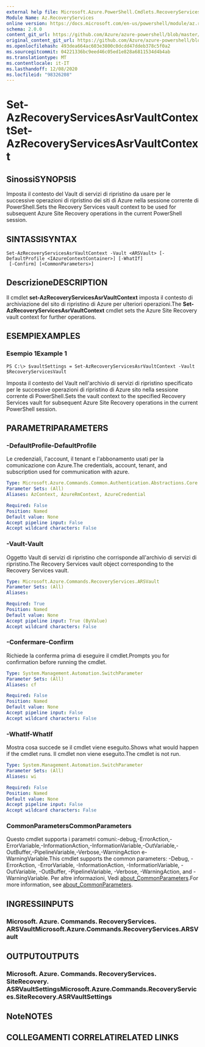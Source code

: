 ```yaml
---
external help file: Microsoft.Azure.PowerShell.Cmdlets.RecoveryServices.SiteRecovery.dll-Help.xml
Module Name: Az.RecoveryServices
online version: https://docs.microsoft.com/en-us/powershell/module/az.recoveryservices/set-azrecoveryservicesasrvaultcontext
schema: 2.0.0
content_git_url: https://github.com/Azure/azure-powershell/blob/master/src/RecoveryServices/RecoveryServices/help/Set-AzRecoveryServicesAsrVaultContext.md
original_content_git_url: https://github.com/Azure/azure-powershell/blob/master/src/RecoveryServices/RecoveryServices/help/Set-AzRecoveryServicesAsrVaultContext.md
ms.openlocfilehash: 493dea664ac603e3800c0dcdd47ddeb378c5f0a2
ms.sourcegitcommit: 04221336bc9eed46c05ed1e828a6811534d4b4ab
ms.translationtype: MT
ms.contentlocale: it-IT
ms.lasthandoff: 12/08/2020
ms.locfileid: "98326208"
---
```

# <span data-ttu-id="4de51-101">Set-AzRecoveryServicesAsrVaultContext</span><span class="sxs-lookup"><span data-stu-id="4de51-101">Set-AzRecoveryServicesAsrVaultContext</span></span>

## <span data-ttu-id="4de51-102">Sinossi</span><span class="sxs-lookup"><span data-stu-id="4de51-102">SYNOPSIS</span></span>
<span data-ttu-id="4de51-103">Imposta il contesto del Vault di servizi di ripristino da usare per le successive operazioni di ripristino dei siti di Azure nella sessione corrente di PowerShell.</span><span class="sxs-lookup"><span data-stu-id="4de51-103">Sets the Recovery Services vault context to be used for subsequent Azure Site Recovery operations in the current PowerShell session.</span></span>

## <span data-ttu-id="4de51-104">SINTASSI</span><span class="sxs-lookup"><span data-stu-id="4de51-104">SYNTAX</span></span>

```
Set-AzRecoveryServicesAsrVaultContext -Vault <ARSVault> [-DefaultProfile <IAzureContextContainer>] [-WhatIf]
 [-Confirm] [<CommonParameters>]
```

## <span data-ttu-id="4de51-105">Descrizione</span><span class="sxs-lookup"><span data-stu-id="4de51-105">DESCRIPTION</span></span>
<span data-ttu-id="4de51-106">Il cmdlet **set-AzRecoveryServicesAsrVaultContext** imposta il contesto di archiviazione del sito di ripristino di Azure per ulteriori operazioni.</span><span class="sxs-lookup"><span data-stu-id="4de51-106">The **Set-AzRecoveryServicesAsrVaultContext** cmdlet sets the Azure Site Recovery vault context for further operations.</span></span>

## <span data-ttu-id="4de51-107">ESEMPI</span><span class="sxs-lookup"><span data-stu-id="4de51-107">EXAMPLES</span></span>

### <span data-ttu-id="4de51-108">Esempio 1</span><span class="sxs-lookup"><span data-stu-id="4de51-108">Example 1</span></span>
```
PS C:\> $vaultSettings = Set-AzRecoveryServicesAsrVaultContext -Vault $RecoveryServicesVault
```

<span data-ttu-id="4de51-109">Imposta il contesto del Vault nell'archivio di servizi di ripristino specificato per le successive operazioni di ripristino di Azure sito nella sessione corrente di PowerShell.</span><span class="sxs-lookup"><span data-stu-id="4de51-109">Sets the vault context to the specified Recovery Services vault for subsequent Azure Site Recovery operations in the current PowerShell session.</span></span>

## <span data-ttu-id="4de51-110">PARAMETRI</span><span class="sxs-lookup"><span data-stu-id="4de51-110">PARAMETERS</span></span>

### <span data-ttu-id="4de51-111">-DefaultProfile</span><span class="sxs-lookup"><span data-stu-id="4de51-111">-DefaultProfile</span></span>
<span data-ttu-id="4de51-112">Le credenziali, l'account, il tenant e l'abbonamento usati per la comunicazione con Azure.</span><span class="sxs-lookup"><span data-stu-id="4de51-112">The credentials, account, tenant, and subscription used for communication with azure.</span></span>

```yaml
Type: Microsoft.Azure.Commands.Common.Authentication.Abstractions.Core.IAzureContextContainer
Parameter Sets: (All)
Aliases: AzContext, AzureRmContext, AzureCredential

Required: False
Position: Named
Default value: None
Accept pipeline input: False
Accept wildcard characters: False
```

### <span data-ttu-id="4de51-113">-Vault</span><span class="sxs-lookup"><span data-stu-id="4de51-113">-Vault</span></span>
<span data-ttu-id="4de51-114">Oggetto Vault di servizi di ripristino che corrisponde all'archivio di servizi di ripristino.</span><span class="sxs-lookup"><span data-stu-id="4de51-114">The Recovery Services vault object corresponding to the Recovery Services vault.</span></span>

```yaml
Type: Microsoft.Azure.Commands.RecoveryServices.ARSVault
Parameter Sets: (All)
Aliases:

Required: True
Position: Named
Default value: None
Accept pipeline input: True (ByValue)
Accept wildcard characters: False
```

### <span data-ttu-id="4de51-115">-Confermare</span><span class="sxs-lookup"><span data-stu-id="4de51-115">-Confirm</span></span>
<span data-ttu-id="4de51-116">Richiede la conferma prima di eseguire il cmdlet.</span><span class="sxs-lookup"><span data-stu-id="4de51-116">Prompts you for confirmation before running the cmdlet.</span></span>

```yaml
Type: System.Management.Automation.SwitchParameter
Parameter Sets: (All)
Aliases: cf

Required: False
Position: Named
Default value: None
Accept pipeline input: False
Accept wildcard characters: False
```

### <span data-ttu-id="4de51-117">-WhatIf</span><span class="sxs-lookup"><span data-stu-id="4de51-117">-WhatIf</span></span>
<span data-ttu-id="4de51-118">Mostra cosa succede se il cmdlet viene eseguito.</span><span class="sxs-lookup"><span data-stu-id="4de51-118">Shows what would happen if the cmdlet runs.</span></span>
<span data-ttu-id="4de51-119">Il cmdlet non viene eseguito.</span><span class="sxs-lookup"><span data-stu-id="4de51-119">The cmdlet is not run.</span></span>

```yaml
Type: System.Management.Automation.SwitchParameter
Parameter Sets: (All)
Aliases: wi

Required: False
Position: Named
Default value: None
Accept pipeline input: False
Accept wildcard characters: False
```

### <span data-ttu-id="4de51-120">CommonParameters</span><span class="sxs-lookup"><span data-stu-id="4de51-120">CommonParameters</span></span>
<span data-ttu-id="4de51-121">Questo cmdlet supporta i parametri comuni:-debug,-ErrorAction,-ErrorVariable,-InformationAction,-InformationVariable,-OutVariable,-OutBuffer,-PipelineVariable,-Verbose,-WarningAction e-WarningVariable.</span><span class="sxs-lookup"><span data-stu-id="4de51-121">This cmdlet supports the common parameters: -Debug, -ErrorAction, -ErrorVariable, -InformationAction, -InformationVariable, -OutVariable, -OutBuffer, -PipelineVariable, -Verbose, -WarningAction, and -WarningVariable.</span></span> <span data-ttu-id="4de51-122">Per altre informazioni, Vedi [about_CommonParameters](http://go.microsoft.com/fwlink/?LinkID=113216).</span><span class="sxs-lookup"><span data-stu-id="4de51-122">For more information, see [about_CommonParameters](http://go.microsoft.com/fwlink/?LinkID=113216).</span></span>

## <span data-ttu-id="4de51-123">INGRESSI</span><span class="sxs-lookup"><span data-stu-id="4de51-123">INPUTS</span></span>

### <span data-ttu-id="4de51-124">Microsoft. Azure. Commands. RecoveryServices. ARSVault</span><span class="sxs-lookup"><span data-stu-id="4de51-124">Microsoft.Azure.Commands.RecoveryServices.ARSVault</span></span>

## <span data-ttu-id="4de51-125">OUTPUT</span><span class="sxs-lookup"><span data-stu-id="4de51-125">OUTPUTS</span></span>

### <span data-ttu-id="4de51-126">Microsoft. Azure. Commands. RecoveryServices. SiteRecovery. ASRVaultSettings</span><span class="sxs-lookup"><span data-stu-id="4de51-126">Microsoft.Azure.Commands.RecoveryServices.SiteRecovery.ASRVaultSettings</span></span>

## <span data-ttu-id="4de51-127">Note</span><span class="sxs-lookup"><span data-stu-id="4de51-127">NOTES</span></span>

## <span data-ttu-id="4de51-128">COLLEGAMENTI CORRELATI</span><span class="sxs-lookup"><span data-stu-id="4de51-128">RELATED LINKS</span></span>
